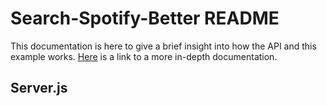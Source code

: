 # Search-Spotify-Better README
This documentation is here to give a brief insight into how the API and this example works. [Here]("out/index.html") is a link to a more in-depth documentation.
## Server.js
